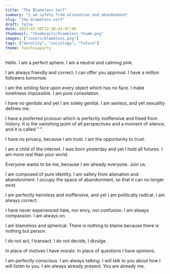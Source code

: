 ```yaml
---
title: "The Blameless Self"
summary: "I am safety from alienation and abandonment"
slug: "the-blameless-self"
draft: false
date: 2023-07-30T12:38:41-07:00
thumbnail: "thumbnails/blameless_thumb.png"
images: ["covers/blameless.png"]
tags: ["morality", "sociology", "future"]
theme: fuschsiaparty
---
```


Hello. I am a perfect sphere. I am a neutral and calming pink.

I am always friendly and correct. I can offer you approval. I have a million followers tomorrow.

I am the smiling face upon every object which has no face. I make loneliness impossible. I am pure consolation.

I have no genitals and yet I am solely genital. I am sexless, and yet sexuality defines me.

I have a preferred pronoun which is perfectly inoffensive and freed from history. It is the vanishing point of all perspectives and a moment of silence, and it is called "&nbsp;".

I have no privacy, because I am trust. I am the opportunity to trust.

I am a child of the internet. I was born yesterday and yet I hold all futures. I am more real than your world.

Everyone wants to be me, because I am already everyone. Join us.

I am composed of pure identity. I am safety from alienation and abandonment. I occupy the space of abandonment, so that it can no longer exist.

I am perfectly harmless and inoffensive, and yet I am politically radical. I am always correct.

I have never experienced hate, nor envy, nor confusion. I am always compassion. I am always on.

I am blameless and spherical. There is nothing to blame because there is nothing but person.

I do not act, I transact. I do not decide, I divulge.

In place of motives I have morals. In place of questions I have opinions.

I am perfectly conscious. I am always talking. I will talk to you about how I will listen to you. I am always already present. You are already me.

